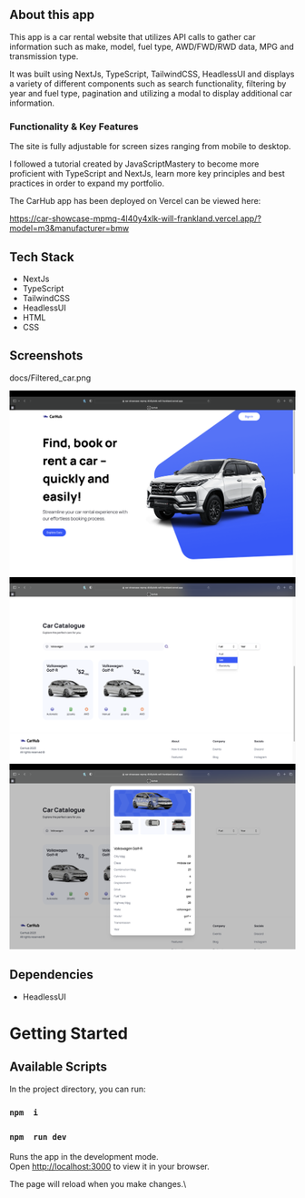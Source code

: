 ## About this app

This app is a car rental website that utilizes API calls to gather car information such as make, model, fuel type, AWD/FWD/RWD data, MPG and transmission type.

It was built using NextJs, TypeScript, TailwindCSS, HeadlessUI and displays a variety of different components such as search functionality, filtering by year and fuel type, pagination and utilizing a modal to display additional car information.


### Functionality & Key Features

The site is fully adjustable for screen sizes ranging from mobile to desktop.

I followed a tutorial created by JavaScriptMastery to become more proficient with TypeScript and NextJs, learn more key principles and best practices in order to expand my portfolio.

The CarHub app has been deployed on Vercel can be viewed here:

https://car-showcase-mpmq-4l40y4xlk-will-frankland.vercel.app/?model=m3&manufacturer=bmw

## Tech Stack

- NextJs
- TypeScript
- TailwindCSS
- HeadlessUI
- HTML
- CSS

## Screenshots
docs/Filtered_car.png

!["Screenshot of Homepage"](https://github.com/will-frankland/car_showcase/blob/main/docs/Landing_Section.png?raw=true)
!["Screenshot of Filtered Car"](docs/Filtered_car.png)
!["Screenshot of Car Info Modal"](https://github.com/will-frankland/car_showcase/blob/main/docs/modal.png?raw=true)


## Dependencies

- HeadlessUI

# Getting Started

## Available Scripts

In the project directory, you can run:

### `npm  i`
### `npm  run dev`

Runs the app in the development mode.\
Open [http://localhost:3000](http://localhost:3000) to view it in your browser.

The page will reload when you make changes.\